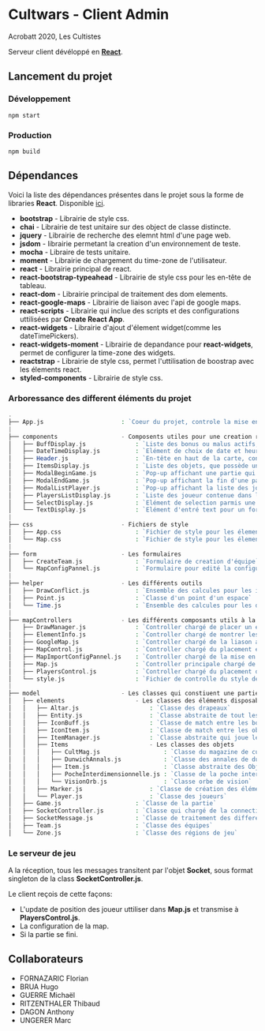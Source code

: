 # Cultwars - Client Admin

Acrobatt 2020, Les Cultistes

Serveur client dévéloppé en [**React**](https://reactjs.org/). 

## Lancement du projet

### Développement
``` npm start ```

### Production
``` npm build ```


## Dépendances

Voici la liste des dépendances présentes dans le projet sous la forme de libraries **React**. Disponible [ici](https://www.npmjs.com/).

- **bootstrap**                 - Librairie de style css.
- **chai**                      - Librairie de test unitaire sur des object de classe distincte.
- **jquery**                    - Librairie de recherche des elemnt html d'une page web.
- **jsdom**                     - librairie permetant la creation d'un environnement de teste.
- **mocha**                     - Libraire  de tests unitaire.
- **moment**                    - Librairie de chargement du time-zone de l'utilisateur.
- **react**                     - Librairie principal de react.
- **react-bootstrap-typeahead** - Librairie de style css pour les en-tête de tableau.
- **react-dom**                 - Librairie principal de traitement des dom elements.
- **react-google-maps**         - Librairie de liaison avec l'api de google maps.
- **react-scripts**             - Librairie qui inclue des scripts et des configurations uttilisées par **Create React App**.
- **react-widgets**             - Librairie d'ajout d'élement widget(comme les dateTimePickers).
- **react-widgets-moment**      - Librairie de depandance pour **react-widgets**, permet de configurer la time-zone des widgets.
- **reactstrap**                - Librairie de style css, permet l'uttilisation de boostrap avec les élements react.
- **styled-components**         - Librairie de style css.

### Arboressance des different éléments du projet

```php
.
├── App.js                      : `Coeur du projet, controle la mise en place d'une partie et son lancement si le serveur de jeu en contient deja une`
|
├── components                  - Composents utiles pour une creation rapide de la map
│   ├── BuffDisplay.js              : `Liste des bonus ou malus actifs, appartenant un joueur, sous la forme d'une liste html`
│   ├── DateTimeDisplay.js          : `Elément de choix de date et heure pour un formulaire html`
│   ├── Header.js                   : `En-tête en haut de la carte, contient des boutons`
│   ├── ItemsDisplay.js             : `Liste des objets, que possède un joueur, sous la forme d'une liste html`
│   ├── ModalBeginGame.js           : `Pop-up affichant une partie qui n\'as pas encore commencée,elle contient la liste des joueurs qui attendent le début de la partie`  
│   ├── ModalEndGame.js             : `Pop-up affichant la fin d'une partie, elle contient le classement des équipes`
│   ├── ModalListPlayer.js          : `Pop-up affichant la liste des joueurs connectés`
│   ├── PlayersListDisplay.js       : `Liste des joueur contenue dans la partie courante, sous la forme d'une liste html`
│   ├── SelectDisplay.js            : `Elément de selection parmis une liste d'élements pour un formulaire html`
│   └── TextDisplay.js              : `Elément d'entré text pour un formulaire html`
|
├── css                         - Fichiers de style
│   ├── App.css                     : `Fichier de style pour les élements de formulaire`
│   └── Map.css                     : `Fichier de style pour les élements contenue par la carte`
|
├── form                        - Les formulaires
│   ├── CreateTeam.js               : `Formulaire de creation d'équipe`
│   └── MapConfigPannel.js          : `Formulaire pour edité la configuration de la partie aprés injéction de la configuration JSON`
|
├── helper                      - Les différents outils
│   ├── DrawConflict.js             : `Ensemble des calcules pour les intéractions entre les éléments sur la carte`
│   ├── Point.js                    : `Classe d'un point d'un espace`
│   └── Time.js                     : `Ensemble des calcules pour les dates`
|
├── mapControllers              - Les différents composants utils à la gestion de la carte Google-Maps
│   ├── DrawManager.js              : `Controller chargé de placer un éléments sur la carte`
│   ├── ElementInfo.js              : `Controller chargé de montrer les bulle d'infos`
│   ├── GoogleMap.js                : `Controller chargé de la liason avec Google-Maps`
│   ├── MapControl.js               : `Controller chargé du placement et de la mise à jour des éléments sur la carte`
│   ├── MapImportConfigPannel.js    : `Controller chargé de la mise en ligne d'une nouvelle configuration JSON`
│   ├── Map.js                      : `Controller principale chargé de la création de la carte et de l'interaction entre les informations du serveur de jeux et des éléments de la carte. `
│   ├── PlayersControl.js           : `Controller chargé du placement des joeurs sur la carte`
│   └── style.js                    : `Fichier de controlle du style de la carte Google-Maps`
|
├── model                       - Les classes qui constiuent une partie
│   ├── elements                    - Les classes des éléments disposables sur la carte
│   │   ├── Altar.js                    : `Classe des drapeaux`
│   │   ├── Entity.js                   : `Classe abstraite de tout les élements disposables sur la carte`
│   │   ├── IconBuff.js                 : `Classe de match entre les bonus et les malus d'un joueur et leur images`
│   │   ├── IconItem.js                 : `Classe de match entre les objets et leur images`
│   │   ├── ItemManager.js              : `Classe abstraite qui joue le rôle de constructeur des objets`
│   │   ├── Items                       - Les classes des objets
│   │   │   ├── CultMag.js                  : `Classe du magazine de culte`
│   │   │   ├── DunwichAnnals.js            : `Classe des annales de dunwichs`
│   │   │   ├── Item.js                     : `Classe abstraite des Objects`
│   │   │   ├── PocheInterdimensionnelle.js : `Classe de la poche interdimenssionnelle`
│   │   │   └── VisionOrb.js                : `Classe orbe de vision`
│   │   ├── Marker.js                   : `Classe de création des éléments visuèlement parlant sur la carte`
│   │   └── Player.js                   : `Classe des joueurs`
│   ├── Game.js                     : `Classe de la partie`
│   ├── SocketController.js         : `Classe qui chargé de la connection avec le serveur de jeu `
│   ├── SocketMessage.js            : `Classe de traitement des differents types messages reçus et envoyés au serveur de jeu `
│   ├── Team.js                     : `Classe des équipes`
│   └── Zone.js                     : `Classe des régions de jeu`
```

### Le serveur de jeu

A la réception, tous les messages transitent par l'objet **Socket**, sous format singleton de la class **SocketController.js**.

Le client reçois de cette façons:
- L'update de position des joueur uttiliser dans **Map.js** et transmise à **PlayersControl.js**.
- La configuration de la map.
- Si la partie se fini.


## Collaborateurs

- FORNAZARIC Florian
- BRUA Hugo
- GUERRE Michaël
- RITZENTHALER Thibaud
- DAGON Anthony
- UNGERER Marc

